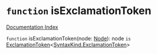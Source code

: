 # `function` isExclamationToken

[Documentation Index](../README.md)

`function` isExclamationToken(node: [Node](../interface.Node/README.md)): node `is` [ExclamationToken](../interface.PunctuationToken/README.md)\<[SyntaxKind.ExclamationToken](../enum.SyntaxKind/README.md#exclamationtoken--54)>